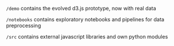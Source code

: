 `/demo` contains the evolved d3.js prototype, now with real data


`/notebooks` contains exploratory notebooks and pipelines for data preprocessing


`/src` contains external javascript libraries and own python modules